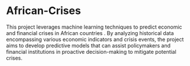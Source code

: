 # African-Crises
This project leverages machine learning techniques to predict economic and financial crises in African countries .  By analyzing historical data encompassing various economic indicators and crisis events, the project aims to develop predictive models that can assist policymakers and financial institutions in proactive decision-making to mitigate potential crises.
